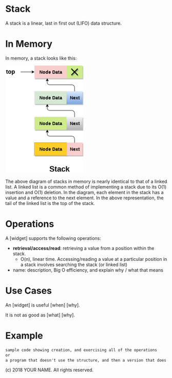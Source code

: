 # Stack

A stack is a linear, last in first out (LIFO) data structure.

# In Memory

In memory, a stack looks like this:

![Image of Stack in Memory](../images/stack_memory.png)

The above diagram of stacks in memory is nearly identical to that of a linked list. A linked list is a common method of implementing a stack due to its O(1) insertion and O(1) deletion. In the diagram, each element in the stack has a value and a reference to the next element. In the above representation, the tail of the linked list is the top of the stack.

# Operations

A \[widget\] supports the following operations:

- **retrieval/access/read**: retrieving a value from a position within the stack.
  - O(n), linear time. Accessing/reading a value at a particular position in a stack involves searching the stack (or linked list)
- name: description, Big O efficiency, and explain why / what that means

# Use Cases

An \[widget\] is useful \[when\] \[why\].

It is not as good as \[what] \[why\].

# Example

```
sample code showing creation, and exercising all of the operations
or
a program that doesn't use the structure, and then a version that does
```

(c) 2018 YOUR NAME. All rights reserved.
